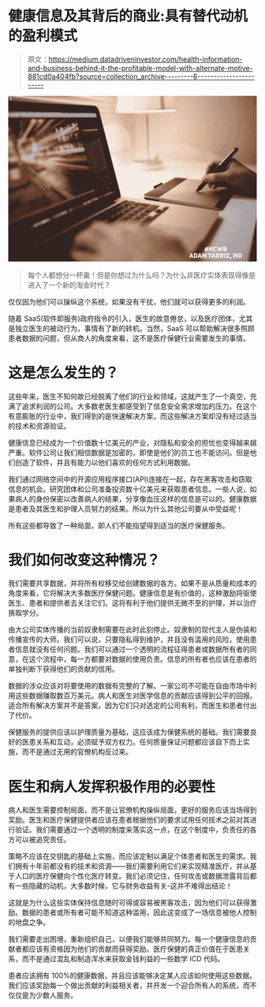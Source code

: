 # 健康信息及其背后的商业:具有替代动机的盈利模式

> 原文：<https://medium.datadriveninvestor.com/health-information-and-business-behind-it-the-profitable-model-with-alternate-motive-881cd0a404fb?source=collection_archive---------6----------------------->

![](img/9673817e622ee8b12d92e1f04488de4e.png)

> 每个人都想分一杯羹！但是你想过为什么吗？为什么非医疗实体表现得像是进入了一个新的淘金时代？

仅仅因为他们可以操纵这个系统，如果没有干扰，他们就可以获得更多的利润。

随着 SaaS(软件即服务)政府指令的引入，医生的故意倦怠，以及医疗团体，尤其是独立医生的被动行为，事情有了新的转机。当然，SaaS 可以帮助解决很多照顾患者数据的问题，但从商人的角度来看，这不是医疗保健行业需要发生的事情。

# 这是怎么发生的？

这些年来，医生不知何故已经脱离了他们的行业和领域，这就产生了一个真空，充满了追求利润的公司。大多数老医生都感受到了信息安全需求增加的压力。在这个有意膨胀的行业中，我们得到的是快速解决方案，而这些解决方案却没有经过适当的技术和资源验证。

健康信息已经成为一个价值数十亿美元的产业，对隐私和安全的担忧也变得越来越严重。软件公司让我们相信数据是加密的，即使是他们的员工也不能访问。但是他们创造了软件，并且有能力以他们喜欢的任何方式利用数据。

我们通过网络空间中的开源应用程序接口(API)连接在一起，存在黑客攻击和窃取信息的机会。研究团体和公司准备投资数十亿美元来获取患者信息。一些人说，如果病人的身份保密以改善病人的结果，分享像血压这样的信息是可以的。健康数据是患者及其医生和护理人员努力的结果。所以为什么其他公司要从中受益呢！

所有这些都导致了一种局面，即人们不能指望得到适当的医疗保健服务。

# 我们如何改变这种情况？

我们需要共享数据，并将所有权移交给创建数据的各方。如果不是从质量和成本的角度来看，它将解决大多数医疗保健问题。健康信息是有价值的，这种激励将驱使医生、患者和提供者去关注它们。这将有利于他们提供无微不至的护理，并以治疗换取学分。

由大公司实体传播的当前奴隶制需要在此时此刻停止。奴隶制的现代主人是伪装和传播宣传的大师。我们可以说，只要隐私得到维护，并且没有滥用的风险，使用患者信息就没有任何问题。我们可以通过一个透明的流程征得患者或数据所有者的同意，在这个流程中，每一方都要对数据的使用负责。信息的所有者也应该在患者的单独判断下获得他们的贡献的信用。

数据的涉众应该对将要使用的数据有完整的了解。一家公司不可能在自由市场中利用这些数据赚取数百万美元。病人和医生对医学信息的贡献应该得到公平的回报。适合所有解决方案并不是答案，因为它们只对选定的公司有利，而医生和患者付出了代价。

保健服务的提供应该以护理质量为基础，这应该成为保健系统的基础。我们需要良好的医患关系和互动，必须赋予双方权力。任何质量保证问题都应该自下而上实施，而不是通过无用的官僚机构反过来。

# 医生和病人发挥积极作用的必要性

病人和医生需要控制局面，而不是让官僚机构操纵局面，更好的服务应该当场得到奖励。医生和医疗保健提供者应该在患者根据他们的要求试用任何技术之前对其进行验证。我们需要通过一个透明的制度来落实这一点，在这个制度中，负责任的各方可以被追究责任。

策略不应该在交钥匙的基础上实施，而应该定制以满足个体患者和医生的需求。我们拥有十年前都没有的技术和资源——我们需要利用它们来实现精准医疗，并从基于人口的医疗保健向个性化医疗转变。我们必须记住，任何攻击或数据泄露背后都有一些隐藏的动机，大多数时候，它与财务收益有关-这并不难得出结论！

这就是为什么这些实体保持信息随时可得或容易被黑客攻击，因为他们可以获得激励。数据的患者或所有者可能不知道这种滥用，因此这变成了一场信息被他人控制的地盘之争。

我们需要走出困境，重新组织自己，以便我们能够共同努力。每一个健康信息的贡献者都应该有资格因为他们的贡献而获得奖励。医疗保健的真正价值在于医患关系，而不是通过混乱和制造浑水来获取金钱利益的一些数学 ICD 代码。

患者应该拥有 100%的健康数据，并且应该能够决定某人应该如何使用这些数据。我们应该奖励每一个做出贡献的利益相关者，并开发一个迎合所有人的系统，而不仅仅是为少数人服务。